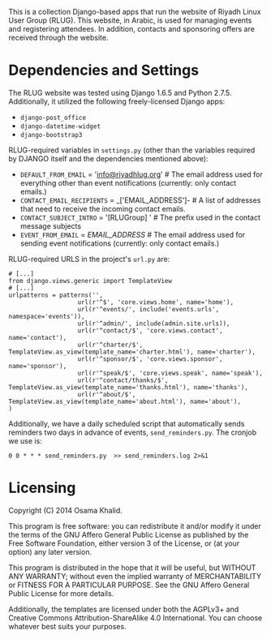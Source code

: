 This is a collection Django-based apps that run the website of Riyadh
Linux User Group (RLUG).  This website, in Arabic, is used for
managing events and registering attendees.  In addition, contacts and
sponsoring offers are received through the website.

# Dependencies and Settings

The RLUG website was tested using Django 1.6.5 and Python 2.7.5.
Additionally, it utilized the following freely-licensed Django apps:

* `django-post_office`
* `django-datetime-widget`
* `django-bootstrap3`

RLUG-required variables in `settings.py` (other than the variables
required by DJANGO itself and the dependencies mentioned above):

* `DEFAULT_FROM_EMAIL` = 'info@riyadhlug.org'  # The email address used for everything other than event notifications (currently: only contact emails.)
* `CONTACT_EMAIL_RECIPIENTS` = _['EMAIL_ADDRESS']- # A list of addresses that need to receive the incoming contact emails.
* `CONTACT_SUBJECT_INTRO` = '[RLUGroup] ' # The prefix used in the contact message subjects
* `EVENT_FROM_EMAIL` = _EMAIL_ADDRESS_ # The email address used for sending event notifications (currently: only contact emails.)

RLUG-required URLS in the project's `url.py` are:

    # [...]
    from django.views.generic import TemplateView
    # [...]
    urlpatterns = patterns('',
                       url(r'^$', 'core.views.home', name='home'),
                       url(r'^events/', include('events.urls', namespace='events')),
                       url(r'^admin/', include(admin.site.urls)),
                       url(r'^contact/$', 'core.views.contact', name='contact'),
                       url(r'^charter/$', TemplateView.as_view(template_name='charter.html'), name='charter'),
                       url(r'^sponsor/$', 'core.views.sponsor', name='sponsor'),
                       url(r'^speak/$', 'core.views.speak', name='speak'),
                       url(r'^contact/thanks/$', TemplateView.as_view(template_name='thanks.html'), name='thanks'),
                       url(r'^about/$', TemplateView.as_view(template_name='about.html'), name='about'),
    )

Additionally, we have a daily scheduled script that automatically
sends reminders two days in advance of events, `send_reminders.py`.
The cronjob we use is:

    0 0 * * * send_reminders.py  >> send_reminders.log 2>&1

# Licensing

Copyright (C) 2014 Osama Khalid.

This program is free software: you can redistribute it and/or modify
it under the terms of the GNU Affero General Public License as
published by the Free Software Foundation, either version 3 of the
License, or (at your option) any later version.

This program is distributed in the hope that it will be useful, but
WITHOUT ANY WARRANTY; without even the implied warranty of
MERCHANTABILITY or FITNESS FOR A PARTICULAR PURPOSE.  See the GNU
Affero General Public License for more details.

Additionally, the templates are licensed under both the AGPLv3+ and
Creative Commons Attribution-ShareAlike 4.0 International.  You can
choose whatever best suits your purposes.
